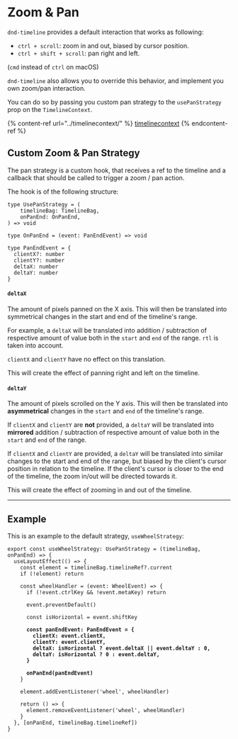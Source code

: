# Zoom & Pan

`dnd-timeline` provides a default interaction that works as following:

* `ctrl + scroll`: zoom in and out, biased by cursor position.
* `ctrl + shift + scroll`: pan right and left.

(`cmd` instead of `ctrl` on macOS)

`dnd-timeline` also allows you to override this behavior, and implement you own zoom/pan interaction.

You can do so by passing you custom pan strategy to the `usePanStrategy` prop on the `TimelineContext`.

{% content-ref url="../timelinecontext/" %}
[timelinecontext](../timelinecontext/)
{% endcontent-ref %}

## Custom Zoom & Pan Strategy

The pan strategy is a custom hook, that receives a ref to the timeline and a callback that should be called to trigger a zoom / pan action.

The hook is of the following structure:

```tsx
type UsePanStrategy = (
    timelineBag: TimelineBag,
    onPanEnd: OnPanEnd,
) => void

type OnPanEnd = (event: PanEndEvent) => void

type PanEndEvent = {
  clientX?: number
  clientY?: number
  deltaX: number
  deltaY: number
}
```

#### `deltaX`

The amount of pixels panned on the X axis. This will then be translated into symmetrical changes in the start and end of the timeline's range.

For example, a `deltaX` will be translated into addition / subtraction of respective amount of value both in the `start` and `end` of the range. `rtl` is taken into account.

`clientX` and `clientY` have no effect on this translation.

This will create the effect of panning right and left on the timeline.

#### `deltaY`

The amount of pixels scrolled on the Y axis. This will then be translated into **asymmetrical** changes in the `start` and `end` of the timeline's range.

If `clientX` and `clientY` are **not** provided, a `deltaY` will be translated into **mirrored** addition / subtraction of respective amount of value both in the `start` and `end` of the range.

If `clientX` and `clientY` are provided, a `deltaY` will be translated into similar changes to the start and end of the range, but biased by the client's cursor position in relation to the timeline. If the client's cursor is closer to the end of the timeline, the zoom in/out will be directed towards it.

This will create the effect of zooming in and out of the timeline.

***

## Example

This is an example to the default strategy, `useWheelStrategy`:

<pre class="language-tsx" data-title="src/utils/panStrategies.ts"><code class="lang-tsx">export const useWheelStrategy: UsePanStrategy = (timelineBag, onPanEnd) => {
  useLayoutEffect(() => {
    const element = timelineBag.timelineRef?.current
    if (!element) return

    const wheelHandler = (event: WheelEvent) => {
      if (!event.ctrlKey &#x26;&#x26; !event.metaKey) return

      event.preventDefault()

      const isHorizontal = event.shiftKey

<strong>      const panEndEvent: PanEndEvent = {
</strong><strong>        clientX: event.clientX,
</strong><strong>        clientY: event.clientY,
</strong><strong>        deltaX: isHorizontal ? event.deltaX || event.deltaY : 0,
</strong><strong>        deltaY: isHorizontal ? 0 : event.deltaY,
</strong><strong>      }
</strong>
<strong>      onPanEnd(panEndEvent)
</strong>    }

    element.addEventListener('wheel', wheelHandler)

    return () => {
      element.removeEventListener('wheel', wheelHandler)
    }
  }, [onPanEnd, timelineBag.timelineRef])
}
</code></pre>
